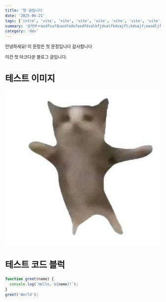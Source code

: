 ```yaml
---
title: '첫 글입니다'
date: '2025-06-21'
tags: ['intro', 'vite', 'vite', 'vite', 'vite', 'vite', 'vite', 'vite', 'vite', 'vite']
summary: '요약부ㅁasdfsaf분asdfadsfasdfdsalkfjdsalfkdsajfl;kdsajf;oasdljfd;saljfdas;jf;ldsajf;ldsafjdsajf;ldasj;fas;dlkfjld;sajf123094872139047321980432179084321709843217890473120984728901478;lkasjfl;kasd asdfdasfasdfsda'
category: 'dev'
---
```


안녕하세요! 이 문장은 첫 문장입니다 감사합니다

이건 첫 마크다운 블로그 글입니다.

# 테스트 이미지

![테스트이미지](/images/test.jpg)

# 테스트 코드 블럭

```js
function greet(name) {
  console.log(`Hello, ${name}!`);
}
greet('World');
```
